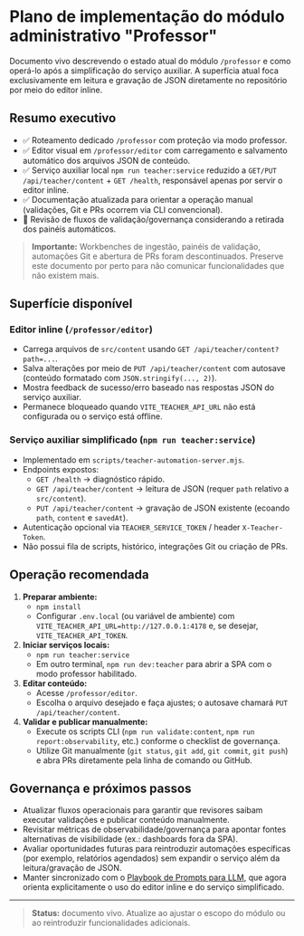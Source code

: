 # Plano de implementação do módulo administrativo "Professor"

Documento vivo descrevendo o estado atual do módulo `/professor` e como operá-lo após a simplificação do serviço auxiliar. A superfícia atual foca exclusivamente em leitura e gravação de JSON diretamente no repositório por meio do editor inline.

## Resumo executivo

- ✅ Roteamento dedicado `/professor` com proteção via modo professor.
- ✅ Editor visual em `/professor/editor` com carregamento e salvamento automático dos arquivos JSON de conteúdo.
- ✅ Serviço auxiliar local `npm run teacher:service` reduzido a `GET/PUT /api/teacher/content` + `GET /health`, responsável apenas por servir o editor inline.
- ✅ Documentação atualizada para orientar a operação manual (validações, Git e PRs ocorrem via CLI convencional).
- 🚧 Revisão de fluxos de validação/governança considerando a retirada dos painéis automáticos.

> **Importante:** Workbenches de ingestão, painéis de validação, automações Git e abertura de PRs foram descontinuados. Preserve este documento por perto para não comunicar funcionalidades que não existem mais.

## Superfície disponível

### Editor inline (`/professor/editor`)

- Carrega arquivos de `src/content` usando `GET /api/teacher/content?path=...`.
- Salva alterações por meio de `PUT /api/teacher/content` com autosave (conteúdo formatado com `JSON.stringify(..., 2)`).
- Mostra feedback de sucesso/erro baseado nas respostas JSON do serviço auxiliar.
- Permanece bloqueado quando `VITE_TEACHER_API_URL` não está configurada ou o serviço está offline.

### Serviço auxiliar simplificado (`npm run teacher:service`)

- Implementado em `scripts/teacher-automation-server.mjs`.
- Endpoints expostos:
  - `GET /health` → diagnóstico rápido.
  - `GET /api/teacher/content` → leitura de JSON (requer `path` relativo a `src/content`).
  - `PUT /api/teacher/content` → gravação de JSON existente (ecoando `path`, `content` e `savedAt`).
- Autenticação opcional via `TEACHER_SERVICE_TOKEN` / header `X-Teacher-Token`.
- Não possui fila de scripts, histórico, integrações Git ou criação de PRs.

## Operação recomendada

1. **Preparar ambiente:**
   - `npm install`
   - Configurar `.env.local` (ou variável de ambiente) com `VITE_TEACHER_API_URL=http://127.0.0.1:4178` e, se desejar, `VITE_TEACHER_API_TOKEN`.
2. **Iniciar serviços locais:**
   - `npm run teacher:service`
   - Em outro terminal, `npm run dev:teacher` para abrir a SPA com o modo professor habilitado.
3. **Editar conteúdo:**
   - Acesse `/professor/editor`.
   - Escolha o arquivo desejado e faça ajustes; o autosave chamará `PUT /api/teacher/content`.
4. **Validar e publicar manualmente:**
   - Execute os scripts CLI (`npm run validate:content`, `npm run report:observability`, etc.) conforme o checklist de governança.
   - Utilize Git manualmente (`git status`, `git add`, `git commit`, `git push`) e abra PRs diretamente pela linha de comando ou GitHub.

## Governança e próximos passos

- Atualizar fluxos operacionais para garantir que revisores saibam executar validações e publicar conteúdo manualmente.
- Revisitar métricas de observabilidade/governança para apontar fontes alternativas de visibilidade (ex.: dashboards fora da SPA).
- Avaliar oportunidades futuras para reintroduzir automações específicas (por exemplo, relatórios agendados) sem expandir o serviço além da leitura/gravação de JSON.
- Manter sincronizado com o [Playbook de Prompts para LLM](../LLM_PROMPT_PLAYBOOK.md), que agora orienta explicitamente o uso do editor inline e do serviço simplificado.

---

> **Status:** documento vivo. Atualize ao ajustar o escopo do módulo ou ao reintroduzir funcionalidades adicionais.
